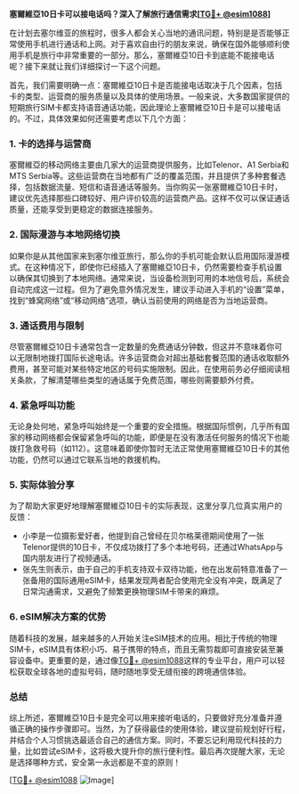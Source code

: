 **塞爾維亞10日卡可以接电话吗？深入了解旅行通信需求[[TG💪+ @esim1088](https://t.me/s/esim1088)]**

在计划去塞尔维亚的旅程时，很多人都会关心当地的通讯问题，特别是是否能够正常使用手机进行通话和上网。对于喜欢自由行的朋友来说，确保在国外能够顺利使用手机是旅行中非常重要的一部分。那么，塞爾維亞10日卡到底能不能接电话呢？接下来就让我们详细探讨一下这个问题。

首先，我们需要明确一点：塞爾維亞10日卡是否能接电话取决于几个因素，包括卡的类型、运营商的服务质量以及具体的使用场景。一般来说，大多数国家提供的短期旅行SIM卡都支持语音通话功能，因此理论上塞爾維亞10日卡是可以接电话的。不过，具体效果如何还需要考虑以下几个方面：

### **1. 卡的选择与运营商**
塞爾維亞的移动网络主要由几家大的运营商提供服务，比如Telenor、A1 Serbia和MTS Serbia等。这些运营商在当地都有广泛的覆盖范围，并且提供了多种套餐选择，包括数据流量、短信和语音通话等服务。当你购买一张塞爾維亞10日卡时，建议优先选择那些口碑较好、用户评价较高的运营商产品。这样不仅可以保证通话质量，还能享受到更稳定的数据连接服务。

### **2. 国际漫游与本地网络切换**
如果你是从其他国家来到塞尔维亚旅行，那么你的手机可能会默认启用国际漫游模式。在这种情况下，即使你已经插入了塞爾維亞10日卡，仍然需要检查手机设置以确保其切换到了本地网络。通常来说，当设备检测到可用的本地信号后，系统会自动完成这一过程。但为了避免意外情况发生，建议手动进入手机的“设置”菜单，找到“蜂窝网络”或“移动网络”选项，确认当前使用的网络是否为当地运营商。

### **3. 通话费用与限制**
尽管塞爾維亞10日卡通常包含一定数量的免费通话分钟数，但这并不意味着你可以无限制地拨打国际长途电话。许多运营商会对超出基础套餐范围的通话收取额外费用，甚至可能对某些特定地区的号码实施限制。因此，在使用前务必仔细阅读相关条款，了解清楚哪些类型的通话属于免费范围，哪些则需要额外付费。

### **4. 紧急呼叫功能**
无论身处何地，紧急呼叫始终是一个重要的安全措施。根据国际惯例，几乎所有国家的移动网络都会保留紧急呼叫的功能，即便是在没有激活任何服务的情况下也能拨打急救号码（如112）。这意味着即使你暂时无法正常使用塞爾維亞10日卡的其他功能，仍然可以通过它联系当地的救援机构。

### **5. 实际体验分享**
为了帮助大家更好地理解塞爾維亞10日卡的实际表现，这里分享几位真实用户的反馈：
- 小李是一位摄影爱好者，他提到自己曾经在贝尔格莱德期间使用了一张Telenor提供的10日卡，不仅成功拨打了多个本地号码，还通过WhatsApp与国内朋友进行了视频通话。
- 张先生则表示，由于自己的手机支持双卡双待功能，他在出发前特意准备了一张备用的国际通用eSIM卡，结果发现两者配合使用完全没有冲突，既满足了日常沟通需求，又避免了频繁更换物理SIM卡带来的麻烦。

### **6. eSIM解决方案的优势**
随着科技的发展，越来越多的人开始关注eSIM技术的应用。相比于传统的物理SIM卡，eSIM具有体积小巧、易于携带的特点，而且无需剪裁即可直接安装至兼容设备中。更重要的是，通过像[TG💪+ @esim1088](https://t.me/s/esim1088)这样的专业平台，用户可以轻松获取全球各地的虚拟号码，随时随地享受无缝衔接的跨境通信体验。

### **总结**
综上所述，塞爾維亞10日卡是完全可以用来接听电话的，只要做好充分准备并遵循正确的操作步骤即可。当然，为了获得最佳的使用体验，建议提前规划好行程，并结合个人习惯挑选最适合自己的通信方案。同时，不要忘记利用现代科技的力量，比如尝试eSIM卡，这将极大提升你的旅行便利性。最后再次提醒大家，无论是选择哪种方式，安全第一永远都是不变的原则！

[[TG💪+ @esim1088](https://t.me/s/esim1088) ![Image](https://i.postimg.cc/4NQfJmqS/Snipaste-2025-05-13-00-14-12.png)]